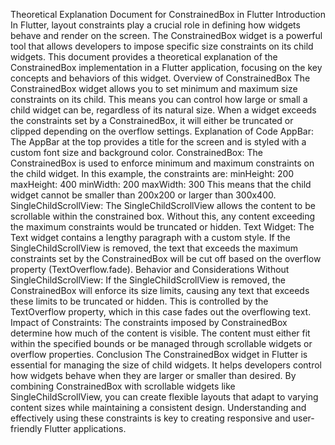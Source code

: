 Theoretical Explanation Document for ConstrainedBox in Flutter
Introduction
In Flutter, layout constraints play a crucial role in defining how widgets behave and render on the screen. The ConstrainedBox widget is a powerful tool that allows developers to impose specific size constraints on its child widgets. This document provides a theoretical explanation of the ConstrainedBox implementation in a Flutter application, focusing on the key concepts and behaviors of this widget.
Overview of ConstrainedBox
The ConstrainedBox widget allows you to set minimum and maximum size constraints on its child. This means you can control how large or small a child widget can be, regardless of its natural size. When a widget exceeds the constraints set by a ConstrainedBox, it will either be truncated or clipped depending on the overflow settings.
Explanation of Code
AppBar:
The AppBar at the top provides a title for the screen and is styled with a custom font size and background color.
ConstrainedBox:
The ConstrainedBox is used to enforce minimum and maximum constraints on the child widget. In this example, the constraints are:
minHeight: 200
maxHeight: 400
minWidth: 200
maxWidth: 300
This means that the child widget cannot be smaller than 200x200 or larger than 300x400.
SingleChildScrollView:
The SingleChildScrollView allows the content to be scrollable within the constrained box. Without this, any content exceeding the maximum constraints would be truncated or hidden.
Text Widget:
The Text widget contains a lengthy paragraph with a custom style. If the SingleChildScrollView is removed, the text that exceeds the maximum constraints set by the ConstrainedBox will be cut off based on the overflow property (TextOverflow.fade).
Behavior and Considerations
Without SingleChildScrollView:
If the SingleChildScrollView is removed, the ConstrainedBox will enforce its size limits, causing any text that exceeds these limits to be truncated or hidden. This is controlled by the TextOverflow property, which in this case fades out the overflowing text.
Impact of Constraints:
The constraints imposed by ConstrainedBox determine how much of the content is visible. The content must either fit within the specified bounds or be managed through scrollable widgets or overflow properties.
Conclusion
The ConstrainedBox widget in Flutter is essential for managing the size of child widgets. It helps developers control how widgets behave when they are larger or smaller than desired. By combining ConstrainedBox with scrollable widgets like SingleChildScrollView, you can create flexible layouts that adapt to varying content sizes while maintaining a consistent design. Understanding and effectively using these constraints is key to creating responsive and user-friendly Flutter applications.

